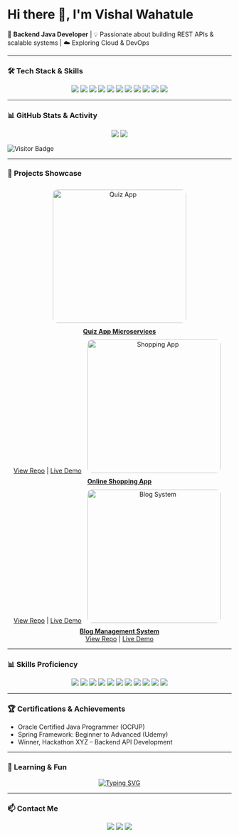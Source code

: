 # Hi there 👋, I'm Vishal Wahatule  

🚀 **Backend Java Developer** | 💡 Passionate about building REST APIs & scalable systems | ☁️ Exploring Cloud & DevOps  

---

### 🛠️ Tech Stack & Skills  

<p align="center">
  <img src="https://img.shields.io/badge/Java-ED8B00?style=for-the-badge&logo=openjdk&logoColor=white"/>
  <img src="https://img.shields.io/badge/SpringBoot-6DB33F?style=for-the-badge&logo=springboot&logoColor=white"/>
  <img src="https://img.shields.io/badge/Hibernate-59666C?style=for-the-badge&logo=hibernate&logoColor=white"/>
  <img src="https://img.shields.io/badge/MySQL-005C84?style=for-the-badge&logo=mysql&logoColor=white"/>
  <img src="https://img.shields.io/badge/PostgreSQL-316192?style=for-the-badge&logo=postgresql&logoColor=white"/>
  <img src="https://img.shields.io/badge/HTML-E34F26?style=for-the-badge&logo=html5&logoColor=white"/>
  <img src="https://img.shields.io/badge/CSS-1572B6?style=for-the-badge&logo=css3&logoColor=white"/>
  <img src="https://img.shields.io/badge/JavaScript-F7DF1E?style=for-the-badge&logo=javascript&logoColor=black"/>
  <img src="https://img.shields.io/badge/Bootstrap-563D7C?style=for-the-badge&logo=bootstrap&logoColor=white"/>
  <img src="https://img.shields.io/badge/Docker-2496ED?style=for-the-badge&logo=docker&logoColor=white"/>
  <img src="https://img.shields.io/badge/Azure-0089D6?style=for-the-badge&logo=microsoft-azure&logoColor=white"/>
</p>

---

### 📊 GitHub Stats & Activity  

<p align="center">
  <img src="https://github-readme-stats.vercel.app/api?username=vishal-wahatule-git&show_icons=true&theme=tokyonight&count_private=true&hide=issues"/>
  <img src="https://github-readme-streak-stats.herokuapp.com/?user=vishal-wahatule-git&theme=tokyonight"/>
</p>

![Visitor Badge](https://visitor-badge.laobi.icu/badge?page_id=vishal-wahatule-git)

---

### 💼 Projects Showcase  

<div align="center">

<a href="https://github.com/vishal-wahatule-git/quiz-app" target="_blank">
  <img src="https://raw.githubusercontent.com/vishal-wahatule-git/quiz-app/main/screenshots/quiz-home.png" alt="Quiz App" width="300" style="margin:10px; border-radius:10px; transition: transform 0.3s;" onmouseover="this.style.transform='scale(1.05)'" onmouseout="this.style.transform='scale(1)'"/>
  <br>
  <b>Quiz App Microservices</b>  
  <br>
  <a href="https://github.com/vishal-wahatule-git/quiz-app" target="_blank">View Repo</a> | <a href="#" target="_blank">Live Demo</a>
</a>

<a href="https://github.com/vishal-wahatule-git/shopping-app" target="_blank">
  <img src="https://raw.githubusercontent.com/vishal-wahatule-git/shopping-app/main/screenshots/homepage.png" alt="Shopping App" width="300" style="margin:10px; border-radius:10px; transition: transform 0.3s;" onmouseover="this.style.transform='scale(1.05)'" onmouseout="this.style.transform='scale(1)'"/>
  <br>
  <b>Online Shopping App</b>  
  <br>
  <a href="https://github.com/vishal-wahatule-git/shopping-app" target="_blank">View Repo</a> | <a href="#" target="_blank">Live Demo</a>
</a>

<a href="https://github.com/vishal-wahatule-git/blog-system" target="_blank">
  <img src="https://raw.githubusercontent.com/vishal-wahatule-git/blog-system/main/screenshots/blog-home.png" alt="Blog System" width="300" style="margin:10px; border-radius:10px; transition: transform 0.3s;" onmouseover="this.style.transform='scale(1.05)'" onmouseout="this.style.transform='scale(1)'"/>
  <br>
  <b>Blog Management System</b>  
  <br>
  <a href="https://github.com/vishal-wahatule-git/blog-system" target="_blank">View Repo</a> | <a href="#" target="_blank">Live Demo</a>
</a>

</div>

---

### 📊 Skills Proficiency  

<p align="center">
  <img src="https://img.shields.io/badge/Java-90%25-brightgreen"/>
  <img src="https://img.shields.io/badge/SpringBoot-85%25-brightgreen"/>
  <img src="https://img.shields.io/badge/Hibernate-80%25-brightgreen"/>
  <img src="https://img.shields.io/badge/MySQL-85%25-blue"/>
  <img src="https://img.shields.io/badge/PostgreSQL-70%25-blue"/>
  <img src="https://img.shields.io/badge/HTML-80%25-orange"/>
  <img src="https://img.shields.io/badge/CSS-75%25-blue"/>
  <img src="https://img.shields.io/badge/JS-70%25-yellow"/>
  <img src="https://img.shields.io/badge/Bootstrap-65%25-purple"/>
  <img src="https://img.shields.io/badge/Docker-60%25-lightgrey"/>
  <img src="https://img.shields.io/badge/Azure-50%25-lightblue"/>
</p>

---

### 🏆 Certifications & Achievements  
- Oracle Certified Java Programmer (OCPJP)  
- Spring Framework: Beginner to Advanced (Udemy)  
- Winner, Hackathon XYZ – Backend API Development  

---

### 🌱 Learning & Fun  

<p align="center">
  <a href="https://git.io/typing-svg">
    <img src="https://readme-typing-svg.demolab.com?font=Fira+Code&pause=1000&color=F75C7E&center=true&width=500&lines=Backend+Java+Developer;Spring+Boot+%7C+Hibernate+%7C+MySQL;API+Development+%26+Documentation;Always+Learning+New+Things!" alt="Typing SVG" />
  </a>
</p>

---

### 📫 Contact Me
<p align="center">
  <a href="mailto:vishal.vahatule02@gmail.com"><img src="https://img.shields.io/badge/Email-vishal.vahatule02@gmail.com-red?style=for-the-badge&logo=gmail&logoColor=white"/></a>
  <a href="https://www.linkedin.com/"><img src="https://img.shields.io/badge/LinkedIn-Vishal-blue?style=for-the-badge&logo=linkedin&logoColor=white"/></a>
  <a href="#"><img src="https://img.shields.io/badge/Resume-Download-green?style=for-the-badge&logo=adobe&logoColor=white"/></a>
</p>

